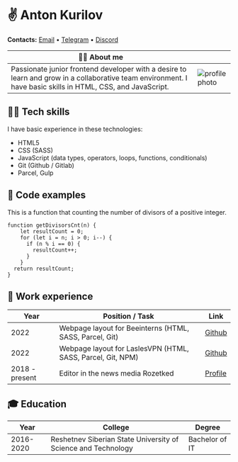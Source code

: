 # ✌️ Anton Kurilov

**Contacts:** [Email](mailto:me@kurilov.site) • [Telegram](https://anton0kurilov.t.me) • [Discord](https://discord.com/users/937273259777474620)

| 🙍‍♂️ About me                                                                                                                                                 |                                                            |
| ----------------------------------------------------------------------------------------------------------------------------------------------------------- | ---------------------------------------------------------- |
| Passionate junior frontend developer with a desire to learn and grow in a collaborative team environment. I have basic skills in HTML, CSS, and JavaScript. | ![profile photo](https://kurilov.site/photo.fd955ad2.jpeg) |

## 👨‍💻 Tech skills

I have basic experience in these technologies:

-   HTML5
-   CSS (SASS)
-   JavaScript (data types, operators, loops, functions, conditionals)
-   Git (Github / Gitlab)
-   Parcel, Gulp

## 💾 Code examples

This is a function that counting the number of divisors of a positive integer.

```
function getDivisorsCnt(n) {
    let resultCount = 0;
    for (let i = n; i > 0; i--) {
      if (n % i == 0) {
        resultCount++;
      }
    }
  return resultCount;
}
```

## 💼 Work experience

| Year           | Position / Task                                             | Link                                                       |
| -------------- | ----------------------------------------------------------- | ---------------------------------------------------------- |
| 2022           | Webpage layout for Beeinterns (HTML, SASS, Parcel, Git)     | [Github](https://github.com/anton0kurilov/beeinterns-test) |
| 2022           | Webpage layout for LaslesVPN (HTML, SASS, Parcel, Git, NPM) | [Github](https://github.com/anton0kurilov/laslesvpn-test)  |
| 2018 - present | Editor in the news media Rozetked                           | [Profile](https://rozetked.me/user/1224)                   |

## 🎓 Education

| Year      | College                                                       | Degree         |
| --------- | ------------------------------------------------------------- | -------------- |
| 2016-2020 | Reshetnev Siberian State University of Science and Technology | Bachelor of IT |
